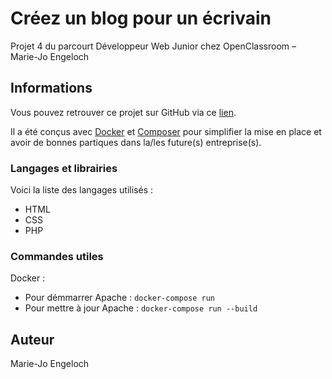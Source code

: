 # Créez un blog pour un écrivain
Projet 4 du parcourt Développeur Web Junior chez OpenClassroom – Marie-Jo Engeloch

## Informations
Vous pouvez retrouver ce projet sur GitHub via ce [lien](https://github.com/Mirimagic/billet-simple).

Il a été conçus avec [Docker](https://www.docker.com/) et [Composer](https://getcomposer.org/) pour simplifier la mise en place et avoir de bonnes partiques dans la/les future(s) entreprise(s).

### Langages et librairies
Voici la liste des langages utilisés :
* HTML
* CSS
* PHP

### Commandes utiles
Docker :
* Pour démmarrer Apache : `docker-compose run`
* Pour mettre à jour Apache : `docker-compose run --build`

## Auteur
Marie-Jo Engeloch

